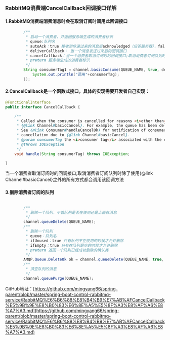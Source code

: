 ### RabbitMQ消费端CancelCallback回调接口详解

#### 1.RabbitMQ消费端消费消息时会在取消订阅时调用此回调接口

```java
        /**
         * 启动一个消费者，并返回服务端生成的消费者标识
         * queue:队列名
         * autoAck：true 接收到传递过来的消息后acknowledged（应答服务器），false 接收到消息后不应答服务器
         * deliverCallback： 当一个消息发送过来后的回调接口
         * cancelCallback：当一个消费者取消订阅时的回调接口;取消消费者订阅队列时除了使用{@link Channel#basicCancel}之外的所有方式都会调用该回调方法
         * @return 服务端生成的消费者标识
         */
        String consumerTag1 = channel.basicConsume(QUEUE_NAME, true, deliverCallback, consumerTag -> {
            System.out.println("调用"+consumerTag);
        });
```

#### 2.CancelCallback是一个函数式接口，具体的实现需要开发者自己实现：

```java
@FunctionalInterface
public interface CancelCallback {

    /**
     * Called when the consumer is cancelled for reasons <i>other than</i> by a call to
     * {@link Channel#basicCancel}. For example, the queue has been deleted.
     * See {@link Consumer#handleCancelOk} for notification of consumer
     * cancellation due to {@link Channel#basicCancel}.
     * @param consumerTag the <i>consumer tag</i> associated with the consumer
     * @throws IOException
     */
    void handle(String consumerTag) throws IOException;

}
```

当一个消费者取消订阅时的回调接口;取消消费者订阅队列时除了使用{@link Channel#basicCancel}之外的所有方式都会调用该回调方法

#### 3.删除消费者订阅的队列

```java

        /**
         * 删除一个队列，不管队列是否在使用还是上面有消息
         */
        channel.queueDelete(QUEUE_NAME);
        /**
         * 删除一个队列
         * queue：队列名
         * ifUnused：true 只有队列不在使用的时候才允许删除
         * ifEmpty：true 只有在队列是空的时候才允许删除
         * @return 返回一个队列已经成功删除的确认类
         */
        AMQP.Queue.DeleteOk ok = channel.queueDelete(QUEUE_NAME, true, true);
        /**
         * 清空队列的消息
         */
        channel.queuePurge(QUEUE_NAME);
```

GitHub地址：[https://github.com/mingyang66/spring-parent/blob/master/spring-boot-control-rabbitmq-service/RabbitMQ%E6%B6%88%E8%B4%B9%E7%AB%AFCancelCallback%E5%9B%9E%E8%B0%83%E6%8E%A5%E5%8F%A3%E8%AF%A6%E8%A7%A3.md](https://github.com/mingyang66/spring-parent/blob/master/spring-boot-control-rabbitmq-service/RabbitMQ%E6%B6%88%E8%B4%B9%E7%AB%AFCancelCallback%E5%9B%9E%E8%B0%83%E6%8E%A5%E5%8F%A3%E8%AF%A6%E8%A7%A3.md)
